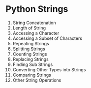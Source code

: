# Python Strings
1. String Concatenation
2. Length of String
3. Accessing a Character
4. Accessing a Subset of Characters
5. Repeating Strings
6. Splitting Strings
6. Counting Strings
8. Replacing Strings
9. Finding Sub Strings
10. Converting Other Types into Strings
11. Comparing Strings
12. Other String Operations 